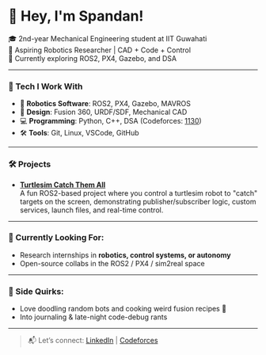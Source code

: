 # 👋 Hey, I'm Spandan!

🎓 2nd-year Mechanical Engineering student at IIT Guwahati  
🤖 Aspiring Robotics Researcher | CAD + Code + Control  
📍 Currently exploring ROS2, PX4, Gazebo, and DSA

---

### 🔧 Tech I Work With

- 🧠 **Robotics Software**: ROS2, PX4, Gazebo, MAVROS  
- 📐 **Design**: Fusion 360, URDF/SDF, Mechanical CAD  
- 💻 **Programming**: Python, C++, DSA (Codeforces: [1130](https://codeforces.com/profile/Spandan_116))  
- 🛠️ **Tools**: Git, Linux, VSCode, GitHub  

---

### 🛠️ Projects

- [**Turtlesim Catch Them All**](https://github.com/spandan11106/Turtlesim---Catch-them-all)  
  A fun ROS2-based project where you control a turtlesim robot to "catch" targets on the screen, demonstrating publisher/subscriber logic, custom services, launch files, and real-time control.
  
---

### 📌 Currently Looking For:
- Research internships in **robotics, control systems, or autonomy**  
- Open-source collabs in the ROS2 / PX4 / sim2real space

---

### 🥘 Side Quirks:
- Love doodling random bots and cooking weird fusion recipes 🍳  
- Into journaling & late-night code-debug rants  

---

> 📬 Let’s connect: [LinkedIn](https://www.linkedin.com/in/spandan-mhapsekar-5a4b9b322/) | [Codeforces](https://codeforces.com/profile/Spandan_116)

<!--
**spandan11106/spandan11106** is a ✨ _special_ ✨ repository because its `README.md` (this file) appears on your GitHub profile.

Here are some ideas to get you started:

- 🔭 I’m currently working on ...
- 🌱 I’m currently learning ...
- 👯 I’m looking to collaborate on ...
- 🤔 I’m looking for help with ...
- 💬 Ask me about ...
- 📫 How to reach me: ...
- 😄 Pronouns: ...
- ⚡ Fun fact: ...
-->

